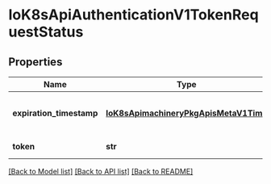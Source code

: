# IoK8sApiAuthenticationV1TokenRequestStatus

## Properties
Name | Type | Description | Notes
------------ | ------------- | ------------- | -------------
**expiration_timestamp** | [**IoK8sApimachineryPkgApisMetaV1Time**](IoK8sApimachineryPkgApisMetaV1Time.md) | ExpirationTimestamp is the time of expiration of the returned token. | 
**token** | **str** | Token is the opaque bearer token. | 

[[Back to Model list]](../README.md#documentation-for-models) [[Back to API list]](../README.md#documentation-for-api-endpoints) [[Back to README]](../README.md)


